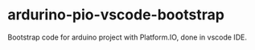 # ardurino-pio-vscode-bootstrap
Bootstrap code for arduino project with Platform.IO, done in vscode IDE.
